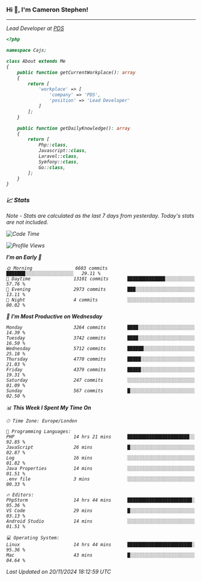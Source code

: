 ### Hi 👋, I'm Cameron Stephen!
<hr>
<p><em>Lead Developer at <a href="https://prindatasolutions.co.uk">PDS</a></p>


```php
<?php

namespace Cajs;

class About extends Me
{
    public function getCurrentWorkplace(): array
    {
        return [
            'workplace' => [
                'company' => 'PDS',
                'position' => 'Lead Developer'
            ]
        ];
    }

    public function getDailyKnowledge(): array
    {
        return [
            Php::class,
            Javascript::class,
            Laravel::class,
            Symfony::class,
            Go::class,
        ];
    }
}
```

### 📈 Stats
<p><em>Note - Stats are calculated as the last 7 days from yesterday. Today's stats are not included.</em></p>


<!--START_SECTION:waka-->
![Code Time](http://img.shields.io/badge/Code%20Time-4%2C071%20hrs%2018%20mins-blue)

![Profile Views](http://img.shields.io/badge/Profile%20Views-0-blue)

**I'm an Early 🐤** 

```text
🌞 Morning                6603 commits        ███████░░░░░░░░░░░░░░░░░░   29.11 % 
🌆 Daytime                13101 commits       ██████████████░░░░░░░░░░░   57.76 % 
🌃 Evening                2973 commits        ███░░░░░░░░░░░░░░░░░░░░░░   13.11 % 
🌙 Night                  4 commits           ░░░░░░░░░░░░░░░░░░░░░░░░░   00.02 % 
```
📅 **I'm Most Productive on Wednesday** 

```text
Monday                   3264 commits        ████░░░░░░░░░░░░░░░░░░░░░   14.39 % 
Tuesday                  3742 commits        ████░░░░░░░░░░░░░░░░░░░░░   16.50 % 
Wednesday                5712 commits        ██████░░░░░░░░░░░░░░░░░░░   25.18 % 
Thursday                 4770 commits        █████░░░░░░░░░░░░░░░░░░░░   21.03 % 
Friday                   4379 commits        █████░░░░░░░░░░░░░░░░░░░░   19.31 % 
Saturday                 247 commits         ░░░░░░░░░░░░░░░░░░░░░░░░░   01.09 % 
Sunday                   567 commits         █░░░░░░░░░░░░░░░░░░░░░░░░   02.50 % 
```


📊 **This Week I Spent My Time On** 

```text
🕑︎ Time Zone: Europe/London

💬 Programming Languages: 
PHP                      14 hrs 21 mins      ███████████████████████░░   92.85 % 
JavaScript               26 mins             █░░░░░░░░░░░░░░░░░░░░░░░░   02.87 % 
Log                      16 mins             ░░░░░░░░░░░░░░░░░░░░░░░░░   01.82 % 
Java Properties          14 mins             ░░░░░░░░░░░░░░░░░░░░░░░░░   01.51 % 
.env file                3 mins              ░░░░░░░░░░░░░░░░░░░░░░░░░   00.33 % 

🔥 Editors: 
PhpStorm                 14 hrs 44 mins      ████████████████████████░   95.36 % 
VS Code                  29 mins             █░░░░░░░░░░░░░░░░░░░░░░░░   03.13 % 
Android Studio           14 mins             ░░░░░░░░░░░░░░░░░░░░░░░░░   01.51 % 

💻 Operating System: 
Linux                    14 hrs 44 mins      ████████████████████████░   95.36 % 
Mac                      43 mins             █░░░░░░░░░░░░░░░░░░░░░░░░   04.64 % 
```


 Last Updated on 20/11/2024 18:12:59 UTC
<!--END_SECTION:waka-->
